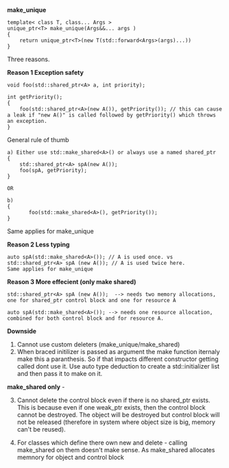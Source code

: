 **make_unique**

```
template< class T, class... Args >
unique_ptr<T> make_unique(Args&&... args )
{
    return unique_ptr<T>(new T(std::forward<Args>(args)...))
}
```

Three reasons.

**Reason 1 Exception safety**
```
void foo(std::shared_ptr<A> a, int priority);

int getPriority();
{
    foo(std::shared_ptr<A>(new A()), getPriority()); // this can cause a leak if "new A()" is called followed by getPriority() which throws an exception.
}
```

General rule of thumb

```
a) Either use std::make_shared<A>() or always use a named shared_ptr
{
    std::shared_ptr<A> spA(new A());
    foo(spA, getPriority);
}

OR

b)
{
       foo(std::make_shared<A>(), getPriority());
}
```

Same applies for make_unique

**Reason 2 Less typing**

```
auto spA(std::make_shared<A>()); // A is used once. vs
std::shared_ptr<A> spA (new A()); // A is used twice here.
Same applies for make_unique
```

**Reason 3 More effecient (only make shared)**

```
std::shared_ptr<A> spA (new A());  --> needs two memory allocations, one for shared_ptr control block and one for resource A

auto spA(std::make_shared<A>()); --> needs one resource allocation, combined for both control block and for resource A.
```

**Downside**

1) Cannot use custom deleters (make_unique/make_shared)
2) When braced initilizer is passed as argument the make function iternaly make this a paranthesis.
So if that impacts different constructor getting called dont use it. Use auto type deduction to create a std::initializer list and then pass it to make on it.

**make_shared only** -

3) Cannot delete the control block even if there is no shared_ptr exists. This is because even if one weak_ptr exists, then the control block cannot be destroyed. The object will be destroyed but control block will not be released (therefore in system where object size is big, memory can't be reused).

3) For classes which define there own new and delete - calling make_shared on them doesn't make sense. As make_shared allocates memnory for object and control block


